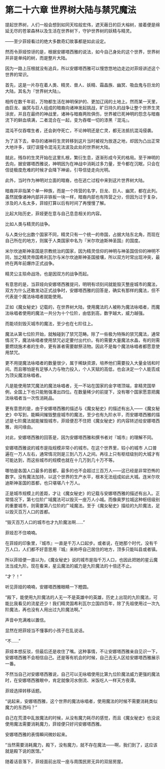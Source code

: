 # 第二十六章 世界树大陆与禁咒魔法

提起世界树，人们一般会想到如同天柱般宏伟，遮天蔽日的巨大榕树，接着便是绵延无尽的苍翠森林以及生活在世界树下，守护世界树的妖精与精灵。

——至少菲娅看过的绝大多数奇幻故事都是如此设定。

然而令菲娅惊讶的是，根据安娜塔西雅的说法，如今自己身处的这个世界，世界树并非是单纯的树，而是整片大陆。

因为一路上压根就没有追兵，所以安娜塔西雅可以慢悠悠地边走边对菲娅讲述这个世界的常识。

首先，这是一片存在着人类、精灵、兽人、妖精、霜晶族、幽冥、吸血鬼与巨龙的大陆，其名为『世界树大陆』。

相传在数千年前，万物都生活在神明保护的、更加辽阔的土地上。然而某一天里，由巨龙、幽冥与巨人组成的暗裔向诸神发起挑战，旷日持久的战争让整个世界生灵涂炭，并且在最终的神战里，诸神与暗裔两败俱伤，世界被已死神明的怨念与暗裔流下的鲜血填满，二者混合在一起，变为吞噬一切的漆黑『混沌』。

混沌不仅吞噬生者，还会剥夺死亡，不论神明还是亡灵，都无法抵抗混沌侵袭。

为了活下去，幸存的诸神将生灵转移到这片当时被视为放逐之地，却因为凸出正常大地许多，误打误撞令混沌无法波及此处的世界树大陆。

就此，残存的生灵开始在这里扎根，繁衍生息，逐渐形成今天的格局。至于神明的去向，据安娜塔西雅说，神明因为在神战中消耗过多力量，至今都在沉眠，只会在信徒极度危难的时候才会降下神谕，引导信徒走向光明。

此外，当时作为神明对立面的暗裔，也在逃亡过程中来到这片世界树大陆。

暗裔并非指某个单一种族，而是一个阵营的名字，巨龙、巨人、幽冥，都在此列。虽然就像诸神内部并非铁板一块一样，暗裔内部也有阵营之分，但因为过于复杂，涉及的人名太多，菲娅打算以后有时间了再慢慢了解。

比起大陆历史，菲娅更在意与自己息息相关的内容。

比如人类与精灵的战争。

与人类分化出数个国家不同，精灵只有一个统一的帝国，占据大陆东北角，而现在自己所在的地方，则属于人类国家中名为『米尔坎迪斯神圣国』的国度。

米尔坎迪斯神圣国是宗教统治的国家，因为精灵信仰的神明与神圣国信仰的神明不同，加之精灵帝国希利瓦尔与米尔坎迪斯神圣国接壤，所以双方时常出现冲突，最终在两年前爆炸正式战争。

精灵公主殒命战场，也是因双方的战争而起。

有意思的是，当菲娅向安娜塔西雅提问，明明有顷刻间就能毁灭整座城市的魔法，双方为什么还敢发动正式战争时，安娜塔西雅的回答是，确实有那样的魔法，但不代表是个魔法咏唱者就能使用。

正如《魔女秘史》记载的，在世界树大陆，使用魔法的人被称为魔法咏唱者，而魔法咏唱者使用的魔法一共分为十个位阶，由低到高，数字越大，威力越强。

而能顷刻毁灭城市的魔法，至少也在七阶往上。

魔法从第七位阶开始，就触碰到了禁咒范畴。除了一些极为特殊的禁咒魔法，通常情况下，魔法咏唱者使用禁咒必定要付出代价。有的需要大量魔法水晶，有的则需要燃烧施术者的生命，更有甚者需要献祭活物。因此不是每个魔法咏唱者都愿意使用禁咒。

更不用提魔法咏唱者的数量很少，属于稀缺资源，培养他们需要投入大量金钱和时间。而且哪怕是有足够人力与物力投入，个人天赋的高低，也会决定一个人能否成为顶尖魔法咏唱者。

凡是能使用禁咒魔法的魔法咏唱者，无一不站在国家的金字塔顶端，拿精灵国举例，全国上下也只能勉强凑出四位。在数量稀少的前提下，没有哪个国家愿意把魔法咏唱者当一次性消耗品。

更有意思的是，由于安娜塔西雅的描述与《魔女秘史》的描述有出入——《魔女秘史》中写到，能瞬间摧毁整座城市的魔法，至少也有九阶水平，而安娜塔西雅的描述是七阶魔法就能摧毁城市，菲娅便忍不住把《魔女秘史》的内容转述给安娜塔西雅，询问缘由。

对此，安娜塔西雅的回答是，因为安娜塔西雅和撰书者对『城市』的理解不同。

安娜塔西雅说的城市是指规模非常小的城市。在这个世界里，较小的城市 人口普遍在一万人左右，通常情况则是三到八万人之间。再往上只有枢纽级别的大城才有可能达到，而这些城市的规模也就在十几万到几十万不等。

哪怕是各国人口最多的首都，最多的也不会超过三百万人——这已经是非常恐怖的数字。没有魔法加持，以这个世界的生产水平，根本无法组成如此大城。连米尔坎迪斯神圣国的首都，也只堪堪八十万人。

正是城市规模上的差距，才让《魔女秘史》的记载与安娜塔西雅的描述有出入。正常情况下，第七位阶广域魔法可以毁灭一座万人小城。而像奥罗拉城这种枢纽级别的重要城市，则需要第八位阶的广域魔法。至于《魔女秘史》描绘的九阶魔法，足以毁灭百万人口的首都。

“毁灭百万人口的城市也才九阶魔法啊……”

菲娅忍不住喃喃。

在菲娅的印象里，『城市』一直是千万人口起步。或者说，在她那个时代，没有千万人口，人们都不好意思用『城』来称呼自己居住的地方，顶多只能叫县或者镇。

所以菲娅便一直以为，《魔女秘史》说的城市是指千万人口，也因此把她的星云魔法当成九阶。现在看来，星云魔法的威力是九阶魔法的十倍还不止。

“才？！”

听见菲娅的喃喃，安娜塔西雅眼睛一下瞪圆。

“殿下，能使用九阶魔法的人无一不是英雄中的英雄，历史上出现的九阶魔法，可能比我看见的流星还少！我们精灵国希利瓦尔立国四百年，除了先祖使用过一次九阶魔法，再也没有人用出过九阶魔法啊。”

声音中充满难以置信。

显然在把菲娅当不懂事的小孩子在乱说话。

“不……”

菲娅本想反驳，但最后还是收住了嘴。这种事情，不让安娜塔西雅亲自见识一下，安娜塔西雅不会相信自己。还是等有机会的时候，自己去无人区给安娜塔西雅展示一番。

不然当自己对安娜塔西雅说，自己可以无咏唱使用比第九位阶魔法威力更强的魔法时，在安娜塔西雅眼中，肯定就像河水倒流、米饭吃人一样天方夜谭。

菲娅选择转移话题。

“说起来，安娜塔西雅，这个世界的魔法咏唱者，使用魔法的时候不需要消耗类似魔力的东西吗？”

自己在荒漠中乱放魔法的时候，从没有魔力耗尽的感觉，而且《魔女秘史》也没说使用魔法需要消耗魔力，菲娅便只好问安娜塔西雅。

安娜塔西雅的表情瞬间微妙起来。

“当然需要消耗魔力，殿下，没有魔力，就不存在魔法——啊，我们到了，这应该就是殿下说的医馆。”

随着话音落下，菲娅面前出现一座与周围民房无异的双层房屋。
